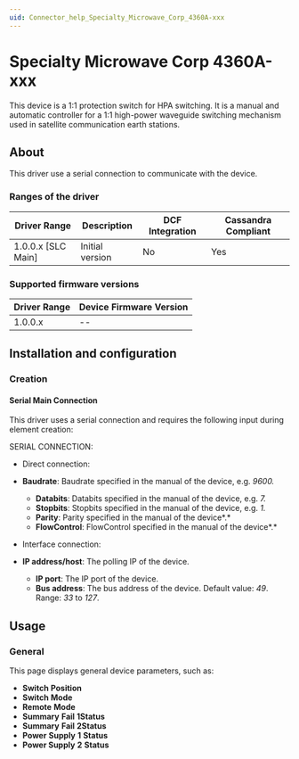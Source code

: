 ```yaml
---
uid: Connector_help_Specialty_Microwave_Corp_4360A-xxx
---
```


# Specialty Microwave Corp 4360A-xxx

This device is a 1:1 protection switch for HPA switching. It is a manual and automatic controller for a 1:1 high-power waveguide switching mechanism used in satellite communication earth stations.

## About

This driver use a serial connection to communicate with the device.

### Ranges of the driver

| **Driver Range**     | **Description** | **DCF Integration** | **Cassandra Compliant** |
|----------------------|-----------------|---------------------|-------------------------|
| 1.0.0.x \[SLC Main\] | Initial version | No                  | Yes                     |

### Supported firmware versions

| **Driver Range** | **Device Firmware Version** |
|------------------|-----------------------------|
| 1.0.0.x          | --                          |

## Installation and configuration

### Creation

#### Serial Main Connection

This driver uses a serial connection and requires the following input during element creation:

SERIAL CONNECTION:

- Direct connection:

- **Baudrate**: Baudrate specified in the manual of the device, e.g. *9600.*
  - **Databits**: Databits specified in the manual of the device, e.g. *7.*
  - **Stopbits**: Stopbits specified in the manual of the device, e.g. *1.*
  - **Parity**: Parity specified in the manual of the device*.*
  - **FlowControl**: FlowControl specified in the manual of the device*.*

- Interface connection:

- **IP address/host**: The polling IP of the device.
  - **IP port**: The IP port of the device.
  - **Bus address**: The bus address of the device. Default value: *49*. Range: *33* to *127*.

## Usage

### General

This page displays general device parameters, such as:

- **Switch** **Position**
- **Switch** **Mode**
- **Remote** **Mode**
- **Summary** **Fail** **1Status**
- **Summary** **Fail** **2Status**
- **Power** **Supply** **1** **Status**
- **Power Supply** **2** **Status**
